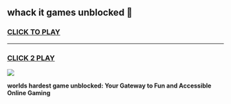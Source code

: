 
## whack it games unblocked 👋
<h3>
<a href="https://premium.freeplayer.one?title=whack_it_games_unblocked&ref=13F">CLICK TO PLAY</a></h3>
<hr>

<h3>
<a href="https://premium.freeplayer.one?title=whack_it_games_unblocked&ref=13F">CLICK 2 PLAY</a>
  
</h3>

<a href="https://premium.freeplayer.one?title=whack_it_games_unblocked&ref=12F/"><img src="https://clearcache.store/games.png"></a>


**worlds hardest game unblocked: Your Gateway to Fun and Accessible Online Gaming**

